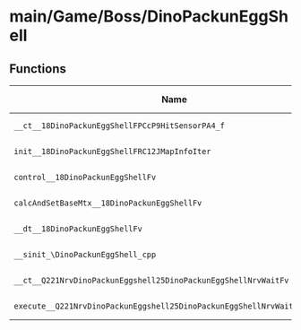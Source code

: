 # main/Game/Boss/DinoPackunEggShell

## Functions

| Name | Address | Match % |
|------|---------|---------|
| `__ct__18DinoPackunEggShellFPCcP9HitSensorPA4_f` | `0x8004A584` | :x: (0.0%) |
| `init__18DinoPackunEggShellFRC12JMapInfoIter` | `0x8004A5D8` | :x: (0.0%) |
| `control__18DinoPackunEggShellFv` | `0x8004A680` | :x: (0.0%) |
| `calcAndSetBaseMtx__18DinoPackunEggShellFv` | `0x8004A690` | :x: (0.0%) |
| `__dt__18DinoPackunEggShellFv` | `0x8004A854` | :x: (0.0%) |
| `__sinit_\DinoPackunEggShell_cpp` | `0x8004A8B0` | :x: (0.0%) |
| `__ct__Q221NrvDinoPackunEggshell25DinoPackunEggShellNrvWaitFv` | `0x8004A8B8` | :x: (0.0%) |
| `execute__Q221NrvDinoPackunEggshell25DinoPackunEggShellNrvWaitCFP5Spine` | `0x8004A8C8` | :x: (0.0%) |